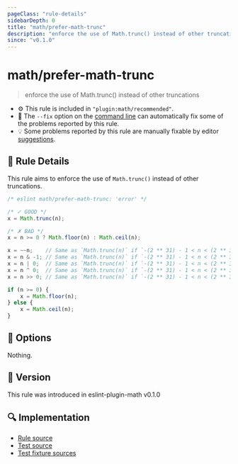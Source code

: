 ```yaml
---
pageClass: "rule-details"
sidebarDepth: 0
title: "math/prefer-math-trunc"
description: "enforce the use of Math.trunc() instead of other truncations"
since: "v0.1.0"
---
```


# math/prefer-math-trunc

> enforce the use of Math.trunc() instead of other truncations

- :gear: This rule is included in `"plugin:math/recommended"`.
- :wrench: The `--fix` option on the [command line](https://eslint.org/docs/user-guide/command-line-interface#fixing-problems) can automatically fix some of the problems reported by this rule.
- :bulb: Some problems reported by this rule are manually fixable by editor [suggestions](https://eslint.org/docs/developer-guide/working-with-rules#providing-suggestions).

## :book: Rule Details

This rule aims to enforce the use of `Math.trunc()` instead of other truncations.

<eslint-code-block fix>

<!-- eslint-skip -->

```js
/* eslint math/prefer-math-trunc: 'error' */

/* ✓ GOOD */
x = Math.trunc(n);

/* ✗ BAD */
x = n >= 0 ? Math.floor(n) : Math.ceil(n);

x = ~~n;    // Same as `Math.trunc(n)` if `-(2 ** 31) - 1 < n < (2 ** 31)`.
x = n & -1; // Same as `Math.trunc(n)` if `-(2 ** 31) - 1 < n < (2 ** 31)`.
x = n | 0;  // Same as `Math.trunc(n)` if `-(2 ** 31) - 1 < n < (2 ** 31)`.
x = n ^ 0;  // Same as `Math.trunc(n)` if `-(2 ** 31) - 1 < n < (2 ** 31)`.
x = n >> 0; // Same as `Math.trunc(n)` if `-(2 ** 31) - 1 < n < (2 ** 31)`.

if (n >= 0) {
    x = Math.floor(n);
} else {
    x = Math.ceil(n);
}
```

</eslint-code-block>

## :wrench: Options

Nothing.

## :rocket: Version

This rule was introduced in eslint-plugin-math v0.1.0

## :mag: Implementation

- [Rule source](https://github.com/ota-meshi/eslint-plugin-math/blob/main/src/rules/prefer-math-trunc.ts)
- [Test source](https://github.com/ota-meshi/eslint-plugin-math/blob/main/tests/src/rules/prefer-math-trunc.ts)
- [Test fixture sources](https://github.com/ota-meshi/eslint-plugin-math/tree/main/tests/fixtures/rules/prefer-math-trunc)
